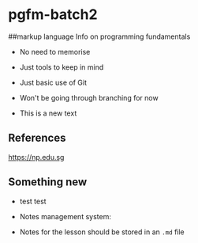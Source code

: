# pgfm-batch2

##markup language
Info on programming fundamentals

- No need to memorise
- Just tools to keep in mind

- Just basic use of Git
- Won't be going through branching for now


- This is a new text

## References
https://np.edu.sg

## Something new
- test test

- Notes management system: 
- Notes for the lesson should be stored in an `.md` file
